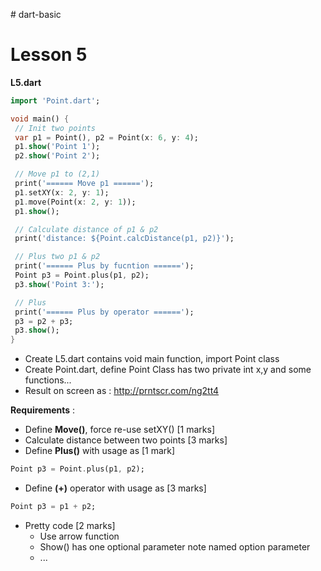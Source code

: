 ﻿﻿# dart-basic

# Lesson 5
**L5.dart** 
 ```dart
import 'Point.dart';

void main() {
  // Init two points
  var p1 = Point(), p2 = Point(x: 6, y: 4);
  p1.show('Point 1');
  p2.show('Point 2');

  // Move p1 to (2,1)
  print('====== Move p1 ======');
  p1.setXY(x: 2, y: 1);
  p1.move(Point(x: 2, y: 1));
  p1.show();

  // Calculate distance of p1 & p2
  print('distance: ${Point.calcDistance(p1, p2)}');

  // Plus two p1 & p2
  print('====== Plus by fucntion ======');
  Point p3 = Point.plus(p1, p2);
  p3.show('Point 3:');

  // Plus
  print('====== Plus by operator ======');
  p3 = p2 + p3;
  p3.show();
}
 ```
* Create L5.dart contains void main function, import Point class
* Create Point.dart, define Point Class has two private int x,y and some functions...
* Result on screen as : http://prntscr.com/ng2tt4
  
**Requirements** : 
-  Define **Move()**, force re-use setXY() [1 marks]
-  Calculate distance between two points [3 marks]
-  Define **Plus()** with usage as [1 mark]
 ```dart
 Point p3 = Point.plus(p1, p2);
 ```
 -  Define **(+)** operator with usage as [3 marks]
 ```dart
 Point p3 = p1 + p2;
 ``` 
- Pretty code [2 marks]
  - Use arrow function
  - Show() has one optional parameter note named option parameter
  - ...

  
